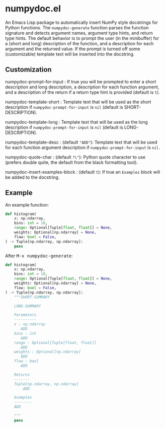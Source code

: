# numpydoc.el

An Emacs Lisp package to automatically insert NumPy style docstrings
for Python functions. The `numpydoc-generate` function parses the
function signature and detects argument names, argument type hints,
and return type hints. The default behavior is to prompt the user (in
the minibuffer) for a (short and long) description of the function,
and a description for each argument and the returned value. If the
prompt is turned off some (customizable) template text will be
inserted into the docstring.

## Customization

numpydoc-prompt-for-input
    : If true you will be prompted to enter a short description and
      long description, a description for each function argument, and
      a description of the return if a return type hint is provided
      (default is `t`).

numpydoc-template-short
    : Template text that will be used as the short description if
      `numpydoc-prompt-for-input` is `nil` (default is
      SHORT-DESCRIPTION).

numpydoc-template-long
    : Template text that will be used as the long description if
      `numpydoc-prompt-for-input` is `nil` (default is
      LONG-DESCRIPTION).

numpydoc-template-desc
    : (default `"ADD"`): Template text that will be used for each
      function argument description if `numpydoc-prompt-for-input` is
      `nil`.

numpydoc-quote-char
    : (default `?\"`): Python quote character to use (prefers double
      quite, the default from the black formatting tool).

numpydoc-insert-examples-block
    : (default `t`): If true an `Examples` block will be added to the
      docstring.

## Example

An example function:

```python
def histogram(
    x: np.ndarray,
    bins: int = 10,
    range: Optional[Tuple[float, float]] = None,
    weights: Optional[np.ndarray] = None,
    flow: bool = False,
) -> Tuple[np.ndarray, np.ndarray]:
    pass
```

After <kbd>M-x numpydoc-generate</kbd>:

```python
def histogram(
    x: np.ndarray,
    bins: int = 10,
    range: Optional[Tuple[float, float]] = None,
    weights: Optional[np.ndarray] = None,
    flow: bool = False,
) -> Tuple[np.ndarray, np.ndarray]:
    """SHORT-SUMMARY

    LONG-SUMMARY

    Parameters
    ----------
    x : np.ndarray
       ADD
    bins : int
       ADD
    range : Optional[Tuple[float, float]]
       ADD
    weights : Optional[np.ndarray]
       ADD
    flow : bool
       ADD

    Returns
    -------
    Tuple[np.ndarray, np.ndarray]
        ADD

    Examples
    --------
    ADD

    """
    pass
```
